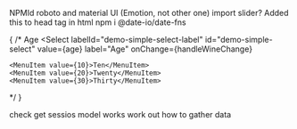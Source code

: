 NPMId roboto and material UI (Emotion, not other one)
import slider?
Added this to head tag in html     <meta name="viewport" content="initial-scale=1, width=device-width" />
npm i @date-io/date-fns

{
  /* <FormControl fullWidth>
  <InputLabel id="demo-simple-select-label">Age</InputLabel>
  <Select
    labelId="demo-simple-select-label"
    id="demo-simple-select"
    value={age}
    label="Age"
    onChange={handleWineChange}
  >
    <MenuItem value={10}>Ten</MenuItem>
    <MenuItem value={20}>Twenty</MenuItem>
    <MenuItem value={30}>Thirty</MenuItem>
  </Select>
</FormControl> */
}


check get sessios model works
work out how to gather data 